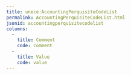 ```yaml
---
title: unece:AccountingPerquisiteCodeList
permalink: AccountingPerquisiteCodeList.html
jsonid: accountingperquisitecodelist
columns:
  - 
    title: Comment
    code: comment
  - 
    title: Value
    code: value
---
```

